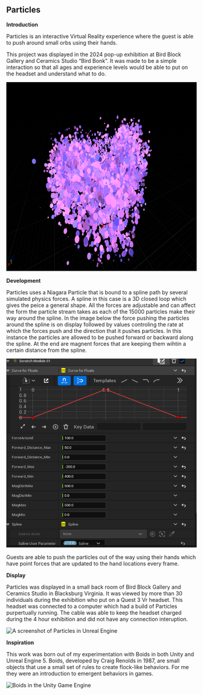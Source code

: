 ## Particles

**Introduction**

Particles is an interactive Virtual Reality experience where the guest is able to push around small orbs using their hands.

This project was displayed in the 2024 pop-up exhibition at Bird Block Gallery and Ceramics Studio “Bird Bonk”. It was made to be a simple interaction so that all ages and experience levels would be able to put on the headset and understand what to do.


 <img src="images/part1.png" alt="A screenshot of Particles in Unreal Engine" width="720" height="500">

**Development**

Particles uses a Niagara Particle that is bound to a spline path by several simulated physics forces. A spline in this case is a 3D closed loop which gives the peice a general shape. All the forces are adjustable and can affect the form the particle stream takes as each of the 15000 particles make their way around the spline. In the image below the force pushing the particles around the spline is on display followed by values controling the rate at which the forces push and the direction that it pushes particles. In this instance the particles are allowed to be pushed forward or backward along the spline. At the end are magnent forces that are keeping them wihtin a certain distance from the spline.

<img src="images/partdoc1.png" alt="A screenshot of Particles in Unreal Engine" width="720" height="500">


Guests are able to push the particles out of the way using their hands which have point forces that are updated to the hand locations every frame.

**Display**

Particles was displayed in a small back room of Bird Block Gallery and Ceramics Studio in Blacksburg Virginia. It was viewed by more than 30 individuals during the exhibition who put on a Quest 3 Vr headset. This headset was connected to a computer which had a build of Particles purpertually running. The cable was able to keep the headset charged during the 4 hour exhibition and did not have any connection interuption.

 <img src="images/part_space.jpg" alt="A screenshot of Particles in Unreal Engine" width="720" height="500">

 **Inspiration**
 
This work was born out of my experimentation with Boids in both Unity and Unreal Engine 5. Boids, developed by Craig Renolds in 1987, are small objects that use a small set of rules to create flock-like behaviors. For me they were an introduction to emergent behaviors in games.

<img src="images/Boids.gif" alt="Boids in the Unity Game Engine" width="720" height="500">

